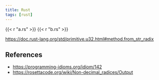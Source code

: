 ```yaml
---
title: Rust
tags: [rust]
---
```


{{< r "a.rs" >}}
{{< r "b.rs" >}}

<https://doc.rust-lang.org/std/primitive.u32.html#method.from_str_radix>

## References

- <https://programming-idioms.org/idiom/142>
- <https://rosettacode.org/wiki/Non-decimal_radices/Output>

